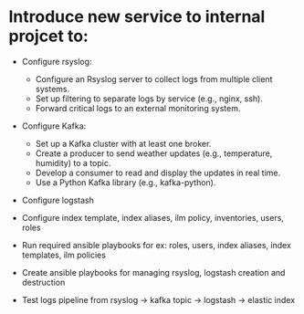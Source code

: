 # Introduce new service to internal projcet to:
* Configure rsyslog:
    - Configure an Rsyslog server to collect logs from multiple client systems.
    - Set up filtering to separate logs by service (e.g., nginx, ssh).
    - Forward critical logs to an external monitoring system.
* Configure Kafka:
    - Set up a Kafka cluster with at least one broker.
    - Create a producer to send weather updates (e.g., temperature, humidity) to a topic.
    - Develop a consumer to read and display the updates in real time.
    - Use a Python Kafka library (e.g., kafka-python).

* Configure logstash
* Configure index template, index aliases, ilm policy, inventories, users, roles 
* Run required ansible playbooks for ex: roles, users, index aliases, index templates, ilm policies
* Create ansible playbooks for managing rsyslog, logstash creation and destruction
* Test logs pipeline from rsyslog -> kafka topic -> logstash -> elastic index
